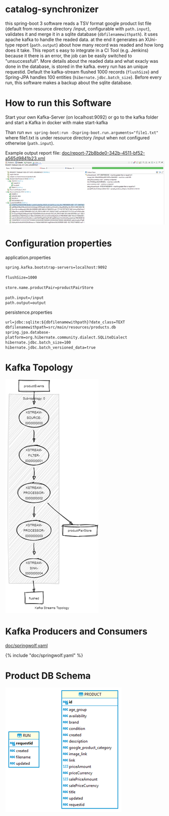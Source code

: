 # catalog-synchronizer
this spring-boot 3 software reads a TSV format google product list file (default from resource directory /input, configurable with `path.input`), validates it and merge it in a sqlite database (`dbfilenamewithpath`). it uses apache kafka to handle the readed data. at the end it generates an XUni-type report (`path.output`) about how many record was readed and how long does it take. This report s easy to integrate in a CI Tool (e.g. Jenkins) because it there is an error, the job can be easily switched to "unsuccessfull". More details about the readed data and what exacly was done in the database, is stored in the kafka. every run has an unique requestid. Default the kafka-stream flushed 1000 records (`flushSize`) and Spring-JPA handles 100 entities (`hibernate.jdbc.batch_size`). Before every run, this software makes a backup about the sqlite database.

# How to run this Software
Start your own Kafka-Server (on localhost:9092) or go to the kafka folder and start a Kafka in docker with make start-kafka

Than run `mvn spring-boot:run -Dspring-boot.run.arguments="file1.txt"` where file1.txt is under resource directory /input when not configured otherwise (`path.input`).

Example output report file: [doc/report-72b8bde0-342b-4511-bf52-a565d9841b23.xml](doc/report-72b8bde0-342b-4511-bf52-a565d9841b23.xml)
![Example XUnit Output Report Visualisation](doc/xunit-example-report.png "Example XUnit Output Report")

# Configuration properties
application.properties

```
spring.kafka.bootstrap-servers=localhost:9092

flushSize=1000

store.name.productPair=productPairStore

path.input=/input
path.output=output
```

persistence.properties

```
url=jdbc:sqlite:${dbfilenamewithpath}?date_class=TEXT
dbfilenamewithpath=src/main/resources/products.db
spring.jpa.database-platform=org.hibernate.community.dialect.SQLiteDialect
hibernate.jdbc.batch_size=100
hibernate.jdbc.batch_versioned_data=true
```
# Kafka Topology
![Kafka Topology Visualisation](doc/topology.png "Kafka Topology")

# Kafka Producers and Consumers
[doc/springwolf.yaml](doc/springwolf.yaml)

{% include "doc/springwolf.yaml" %}

# Product DB Schema
![Product DB Visualisation](doc/products.png "DB Schema")
